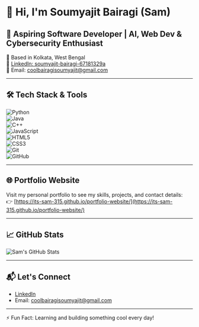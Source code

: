 # 👋 Hi, I'm Soumyajit Bairagi (Sam)

## 🚀 Aspiring Software Developer | AI, Web Dev & Cybersecurity Enthusiast

📍 Based in Kolkata, West Bengal  
🔗 [LinkedIn: soumyajit-bairagi-67181329a](https://www.linkedin.com/in/soumyajit-bairagi-67181329a/)  
📧 Email: [coolbairagisoumyajit@gmail.com](mailto:coolbairagisoumyajit@gmail.com)

---

## 🛠️ Tech Stack & Tools

![Python](https://img.shields.io/badge/-Python-3776AB?style=flat&logo=python&logoColor=white)  
![Java](https://img.shields.io/badge/-Java-007396?style=flat&logo=java&logoColor=white)  
![C++](https://img.shields.io/badge/-C++-00599C?style=flat&logo=cplusplus&logoColor=white)  
![JavaScript](https://img.shields.io/badge/-JavaScript-F7DF1E?style=flat&logo=javascript&logoColor=black)  
![HTML5](https://img.shields.io/badge/-HTML5-E34F26?style=flat&logo=html5&logoColor=white)  
![CSS3](https://img.shields.io/badge/-CSS3-1572B6?style=flat&logo=css3&logoColor=white)  
![Git](https://img.shields.io/badge/-Git-F05032?style=flat&logo=git&logoColor=white)  
![GitHub](https://img.shields.io/badge/-GitHub-181717?style=flat&logo=github&logoColor=white)

---

## 🌐 Portfolio Website

Visit my personal portfolio to see my skills, projects, and contact details:  
👉 [https://its-sam-315.github.io/portfolio-website/](https://its-sam-315.github.io/portfolio-website/)

---

## 📈 GitHub Stats

![Sam's GitHub Stats](https://github-readme-stats.vercel.app/api?username=its-sam-315&show_icons=true&hide_title=true&hide=prs&count_private=true&theme=radical)

---

## 📬 Let's Connect

- [LinkedIn](https://www.linkedin.com/in/soumyajit-bairagi-67181329a/)  
- Email: [coolbairagisoumyajit@gmail.com](mailto:coolbairagisoumyajit@gmail.com)  

---

⚡ Fun Fact: Learning and building something cool every day!
